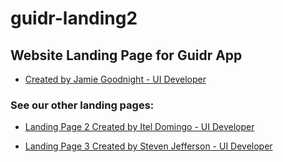 # guidr-landing2

## Website Landing Page for Guidr App

- [Created by  Jamie Goodnight - UI Developer](https://github.com/guidr-app-lion-team/guidr-landing2)

### See our other landing pages:

- [Landing Page 2 Created by Itel Domingo - UI Developer](https://github.com/guidr-app-lion-team/guidr-landing3a)

- [Landing Page 3 Created by Steven Jefferson - UI Developer](https://guidr-app-lion-team.github.io/guidr-landing1/)